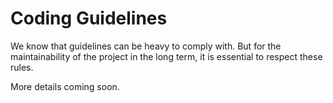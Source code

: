 # Coding Guidelines

We know that guidelines can be heavy to comply with. But for the maintainability of the project
in the long term, it is essential to respect these rules.

More details coming soon.
